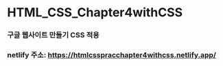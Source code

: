 # HTML_CSS_Chapter4withCSS
### 구글 웹사이트 만들기 CSS 적용
### netlify 주소: https://htmlcsspracchapter4withcss.netlify.app/
